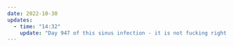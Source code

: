 ```yaml
---
date: 2022-10-30
updates:
  - time: "14:32"
    update: "Day 947 of this sinus infection - it is not fucking right off."
---
```


